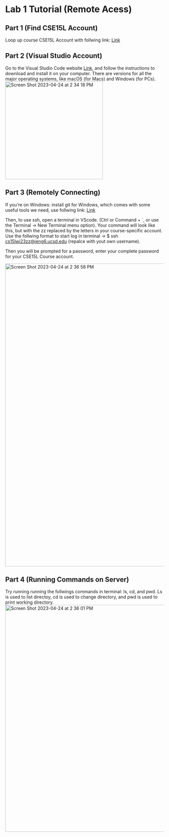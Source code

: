 # Lab 1 Tutorial (Remote Acess)

## Part 1 (Find CSE15L Account)
Loop up course CSE15L Account with follwing link:
[Link](https://sdacs.ucsd.edu/~icc/index.php)


## Part 2 (Visual Studio Account)
Go to the Visual Studio Code website [Link](https://code.visualstudio.com/), and follow the instructions to download and install it on your computer. There are versions for all the major operating systems, like macOS (for Macs) and Windows (for PCs).
<img width="310" alt="Screen Shot 2023-04-24 at 2 34 18 PM" src="https://user-images.githubusercontent.com/130106644/234123036-985d6656-315e-402a-bc66-8179f71efd51.png">



## Part 3 (Remotely Connecting)
 If you’re on Windows: install git for Windows, which comes with some useful tools we need, use follwing link:
 [Link](https://gitforwindows.org/)
 
Then, to use ssh, open a terminal in VScode. (Ctrl or Command + `, or use the Terminal → New Terminal menu option). Your command will look like this, but with the zz replaced by the letters in your course-specific account. Use the follwing format to start log in terminal -> $ ssh cs15lwi23zz@ieng6.ucsd.edu (repalce with yout own username).

Then you will be prompted for a password, enter your complete password for your CSE15L Course account.

<img width="960" alt="Screen Shot 2023-04-24 at 2 36 58 PM" src="https://user-images.githubusercontent.com/130106644/234123101-574863b4-d9d7-4918-8a6f-814049360373.png">


## Part 4 (Running Commands on Server)
Try running running the follwings commands in terminal: ls, cd, and pwd. Ls is used to list directoy, cd is used to change directory, and pwd is used to print working directory.
<img width="719" alt="Screen Shot 2023-04-24 at 2 36 01 PM" src="https://user-images.githubusercontent.com/130106644/234123381-62c3b3dc-6b7b-4db7-8030-985a4e659dc4.png">






